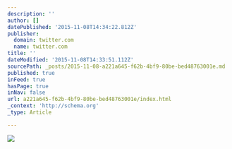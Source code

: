 ```yaml
---
description: ''
author: []
datePublished: '2015-11-08T14:34:22.812Z'
publisher:
  domain: twitter.com
  name: twitter.com
title: ''
dateModified: '2015-11-08T14:33:51.112Z'
sourcePath: _posts/2015-11-08-a221a645-f62b-4bf9-80be-bed48763001e.md
published: true
inFeed: true
hasPage: true
inNav: false
url: a221a645-f62b-4bf9-80be-bed48763001e/index.html
_context: 'http://schema.org'
_type: Article

---
```

![](https://pbs.twimg.com/media/CTSuiDcXAAAseUX.jpg:large)